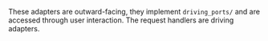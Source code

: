 These adapters are outward-facing, they implement `driving_ports/` and are accessed through user interaction.
The request handlers are driving adapters.
